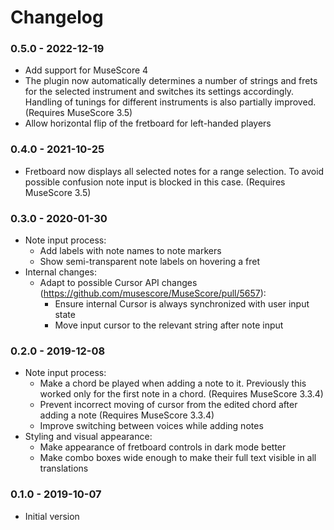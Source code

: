 # Changelog

### 0.5.0 - 2022-12-19
- Add support for MuseScore 4
- The plugin now automatically determines a number of strings and frets for the selected instrument and switches its settings accordingly. Handling of tunings for different instruments is also partially improved. (Requires MuseScore 3.5)
- Allow horizontal flip of the fretboard for left-handed players

### 0.4.0 - 2021-10-25
- Fretboard now displays all selected notes for a range selection. To avoid possible confusion note input is blocked in this case. (Requires MuseScore 3.5)

### 0.3.0 - 2020-01-30
- Note input process:
  - Add labels with note names to note markers
  - Show semi-transparent note labels on hovering a fret
- Internal changes:
  - Adapt to possible Cursor API changes (https://github.com/musescore/MuseScore/pull/5657):
    - Ensure internal Cursor is always synchronized with user input state
    - Move input cursor to the relevant string after note input

### 0.2.0 - 2019-12-08
- Note input process:
  - Make a chord be played when adding a note to it. Previously this worked only for the first note in a chord. (Requires MuseScore 3.3.4)
  - Prevent incorrect moving of cursor from the edited chord after adding a note (Requires MuseScore 3.3.4)
  - Improve switching between voices while adding notes
- Styling and visual appearance:
  - Make appearance of fretboard controls in dark mode better
  - Make combo boxes wide enough to make their full text visible in all translations

### 0.1.0 - 2019-10-07
- Initial version
